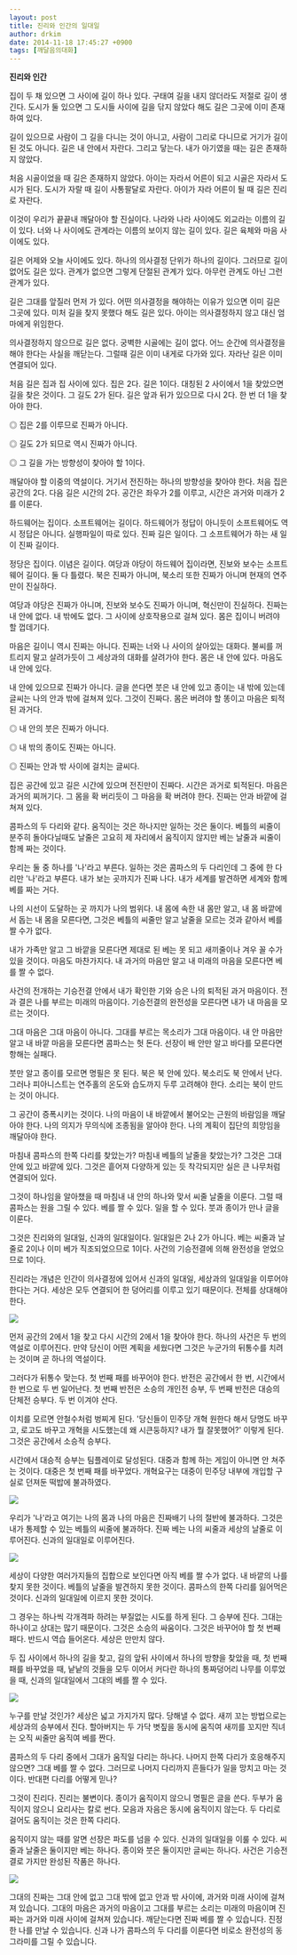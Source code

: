 ```yaml
---
layout: post
title: 진리와 인간의 일대일
author: drkim
date: 2014-11-18 17:45:27 +0900
tags: [깨달음의대화]
---
```

  **진리와 인간**

  


집이 두 채 있으면 그 사이에 길이 하나 있다. 구태여 길을 내지 않더라도 저절로 길이 생긴다. 도시가 둘 있으면 그 도시들 사이에 길을 닦지 않았다 해도 길은 그곳에 이미 존재하여 있다. 

  


길이 있으므로 사람이 그 길을 다니는 것이 아니고, 사람이 그리로 다니므로 거기가 길이 된 것도 아니다. 길은 내 안에서 자란다. 그리고 닿는다. 내가 아기였을 때는 길은 존재하지 않았다. 

  


처음 시골이었을 때 길은 존재하지 않았다. 아이는 자라서 어른이 되고 시골은 자라서 도시가 된다. 도시가 자랄 때 길이 사통팔달로 자란다. 아이가 자라 어른이 될 때 길은 진리로 자란다. 

  


이것이 우리가 끝끝내 깨달아야 할 진실이다. 나라와 나라 사이에도 외교라는 이름의 길이 있다. 너와 나 사이에도 관계라는 이름의 보이지 않는 길이 있다. 길은 육체와 마음 사이에도 있다. 

  


길은 어제와 오늘 사이에도 있다. 하나의 의사결정 단위가 하나의 길이다. 그러므로 길이 없어도 길은 있다. 관계가 없으면 그렇게 단절된 관계가 있다. 아무런 관계도 아닌 그런 관계가 있다. 

  


길은 그대를 앞질러 먼저 가 있다. 어떤 의사결정을 해야하는 이유가 있으면 이미 길은 그곳에 있다. 미처 길을 찾지 못했다 해도 길은 있다. 아이는 의사결정하지 않고 대신 엄마에게 위임한다. 

  


의사결정하지 않으므로 길은 없다. 궁벽한 시골에는 길이 없다. 어느 순간에 의사결정을 해야 한다는 사실을 깨닫는다. 그럴때 길은 이미 내게로 다가와 있다. 자라난 길은 이미 연결되어 있다. 

  


처음 길은 집과 집 사이에 있다. 집은 2다. 길은 1이다. 대칭된 2 사이에서 1을 찾았으면 길을 찾은 것이다. 그 길도 2가 된다. 길은 앞과 뒤가 있으므로 다시 2다. 한 번 더 1을 찾아야 한다. 

  


◎ 집은 2를 이루므로 진짜가 아니다.  
      
◎ 길도 2가 되므로 역시 진짜가 아니다.  
      
◎ 그 길을 가는 방향성이 찾아야 할 1이다. 

  


깨달아야 할 이중의 역설이다. 거기서 전진하는 하나의 방향성을 찾아야 한다. 처음 집은 공간의 2다. 다음 길은 시간의 2다. 공간은 좌우가 2를 이루고, 시간은 과거와 미래가 2를 이룬다. 

  


하드웨어는 집이다. 소프트웨어는 길이다. 하드웨어가 정답이 아니듯이 소프트웨어도 역시 정답은 아니다. 실행파일이 따로 있다. 진짜 길은 일이다. 그 소프트웨어가 하는 새 일이 진짜 길이다. 

  


정당은 집이다. 이념은 길이다. 여당과 야당이 하드웨어 집이라면, 진보와 보수는 소프트웨어 길이다. 둘 다 틀렸다. 북은 진짜가 아니며, 북소리 또한 진짜가 아니며 현재의 연주만이 진실하다. 

  


여당과 야당은 진짜가 아니며, 진보와 보수도 진짜가 아니며, 혁신만이 진실하다. 진짜는 내 안에 없다. 내 밖에도 없다. 그 사이에 상호작용으로 걸쳐 있다. 몸은 집이니 버려야 할 껍데기다. 

  


마음은 길이니 역시 진짜는 아니다. 진짜는 너와 나 사이의 살아있는 대화다. 불씨를 꺼트리지 말고 살려가듯이 그 세상과의 대화를 살려가야 한다. 몸은 내 안에 있다. 마음도 내 안에 있다. 

  


내 안에 있으므로 진짜가 아니다. 글을 쓴다면 붓은 내 안에 있고 종이는 내 밖에 있는데 글씨는 나의 안과 밖에 걸쳐져 있다. 그것이 진짜다. 몸은 버려야 할 똥이고 마음은 퇴적된 과거다. 

  


◎ 내 안의 붓은 진짜가 아니다.  
      
◎ 내 밖의 종이도 진짜는 아니다.  
      
◎ 진짜는 안과 밖 사이에 걸치는 글씨다. 

  


집은 공간에 있고 길은 시간에 있으며 전진만이 진짜다. 시간은 과거로 퇴적된다. 마음은 과거의 찌꺼기다. 그 몸을 확 버리듯이 그 마음을 확 버려야 한다. 진짜는 안과 바깥에 걸쳐져 있다. 

  


콤파스의 두 다리와 같다. 움직이는 것은 하나지만 일하는 것은 둘이다. 베틀의 씨줄이 분주히 돌아다닐때도 날줄은 고요히 제 자리에서 움직이지 않지만 베는 날줄과 씨줄이 함께 짜는 것이다. 

  


우리는 둘 중 하나를 '나'라고 부른다. 일하는 것은 콤파스의 두 다리인데 그 중에 한 다리만 '나'라고 부른다. 내가 보는 곳까지가 진짜 나다. 내가 세계를 발견하면 세계와 함께 베를 짜는 거다. 

  


나의 시선이 도달하는 곳 까지가 나의 범위다. 내 몸에 속한 내 몸만 알고, 내 몸 바깥에서 돕는 내 몸을 모른다면, 그것은 베틀의 씨줄만 알고 날줄을 모르는 것과 같아서 베를 짤 수가 없다. 

  


내가 가족만 알고 그 바깥을 모른다면 제대로 된 베는 못 되고 새끼줄이나 겨우 꼴 수가 있을 것이다. 마음도 마찬가지다. 내 과거의 마음만 알고 내 미래의 마음을 모른다면 베를 짤 수 없다. 

  


사건의 전개하는 기승전결 안에서 내가 확인한 기와 승은 나의 퇴적된 과거 마음이다. 전과 결은 나를 부르는 미래의 마음이다. 기승전결의 완전성을 모른다면 내가 내 마음을 모르는 것이다. 

  


그대 마음은 그대 마음이 아니다. 그대를 부르는 목소리가 그대 마음이다. 내 안 마음만 알고 내 바깥 마음을 모른다면 콤파스는 헛 돈다. 선장이 배 안만 알고 바다를 모른다면 항해는 실패다. 

  


붓만 알고 종이를 모르면 명필은 못 된다. 북은 북 안에 있다. 북소리도 북 안에서 난다. 그러나 피아니스트는 연주홀의 온도와 습도까지 두루 고려해야 한다. 소리는 북이 만드는 것이 아니다. 

  


그 공간이 증폭시키는 것이다. 나의 마음이 내 바깥에서 불어오는 근원의 바람임을 깨달아야 한다. 나의 의지가 무의식에 조종됨을 알아야 한다. 나의 계획이 집단의 희망임을 깨달아야 한다. 

  


마침내 콤파스의 한쪽 다리를 찾았는가? 마침내 베틀의 날줄을 찾았는가? 그것은 그대 안에 있고 바깥에 있다. 그것은 흩어져 다양하게 있는 듯 착각되지만 실은 큰 나무처럼 연결되어 있다.

  


그것이 하나임을 알아챘을 때 마침내 내 안의 하나와 맞서 씨줄 날줄을 이룬다. 그럴 때 콤파스는 원을 그릴 수 있다. 베를 짤 수 있다. 일을 할 수 있다. 붓과 종이가 만나 글을 이룬다. 

  


그것은 진리와의 일대일, 신과의 일대일이다. 일대일은 2나 2가 아니다. 베는 씨줄과 날줄로 2이나 이미 베가 직조되었으므로 1이다. 사건의 기승전결에 의해 완전성을 얻었으므로 1이다. 

  


진리라는 개념은 인간이 의사결정에 있어서 신과의 일대일, 세상과의 일대일을 이루어야 한다는 거다. 세상은 모두 연결되어 한 덩어리를 이루고 있기 때문이다. 전체를 상대해야 한다. 

  


![](/files/attach/images/198/407/538/26.jpg)

  


먼저 공간의 2에서 1을 찾고 다시 시간의 2에서 1을 찾아야 한다. 하나의 사건은 두 번의 역설로 이루어진다. 만약 당신이 어떤 계획을 세웠다면 그것은 누군가의 뒤통수를 치려는 것이며 곧 하나의 역설이다.

  


그러다가 뒤통수 맞는다. 첫 번째 패를 바꾸어야 한다. 반전은 공간에서 한 번, 시간에서 한 번으로 두 번 일어난다. 첫 번째 반전은 소승의 개인전 승부, 두 번째 반전은 대승의 단체전 승부다. 두 번 이겨야 산다.

  


이치를 모르면 안철수처럼 벙찌게 된다. '당신들이 민주당 개혁 원한다 해서 당명도 바꾸고, 로고도 바꾸고 개혁을 시도했는데 왜 시큰둥하지? 내가 뭘 잘못했어?' 이렇게 된다. 그것은 공간에서 소승적 승부다.

  


시간에서 대승적 승부는 팀플레이로 달성된다. 대중과 함께 하는 게임이 아니면 안 쳐주는 것이다. 대중은 첫 번째 패를 바꾸었다. 개혁요구는 대중이 민주당 내부에 개입할 구실로 던져둔 떡밥에 불과하였다.



![](/files/attach/images/198/407/538/28.jpg)

  


우리가 '나'라고 여기는 나의 몸과 나의 마음은 진짜배기 나의 절반에 불과하다. 그것은 내가 통제할 수 있는 베틀의 씨줄에 불과하다. 진짜 베는 나의 씨줄과 세상의 날줄로 이루어진다. 신과의 일대일로 이루어진다.

  


  



![](/files/attach/images/198/407/538/29.jpg)   


  


세상이 다양한 여러가지들의 집합으로 보인다면 아직 베를 짤 수가 없다. 내 바깥의 나를 찾지 못한 것이다. 베틀의 날줄을 발견하지 못한 것이다. 콤파스의 한쪽 다리를 잃어먹은 것이다. 신과의 일대일에 이르지 못한 것이다.

  


그 경우는 하나씩 각개격파 하려는 부질없는 시도를 하게 된다. 그 승부에 진다. 그대는 하나이고 상대는 많기 때문이다. 그것은 소승의 싸움이다. 그것은 바꾸어야 할 첫 번째 패다. 반드시 역습 들어온다. 세상은 만만치 않다.

  


두 집 사이에서 하나의 길을 찾고, 길의 앞뒤 사이에서 하나의 방향을 찾았을 때, 첫 번째 패를 바꾸었을 때, 낱낱의 것들을 모두 이어서 커다란 하나의 통짜덩어리 나무를 이루었을 때, 신과의 일대일에서 그대의 베를 짤 수 있다.

![](/files/attach/images/198/407/538/27.jpg)

  


누구를 만날 것인가? 세상은 넓고 가지가지 많다. 당해낼 수 없다. 새끼 꼬는 방법으로는 세상과의 승부에서 진다. 할아버지는 두 가닥 볏짚을 동시에 움직여 새끼를 꼬지만 직녀는 오직 씨줄만 움직여 베를 짠다.

  


콤파스의 두 다리 중에서 그대가 움직일 다리는 하나다. 나머지 한쪽 다리가 호응해주지 않으면? 그대 베를 짤 수 없다. 그러므로 나머지 다리까지 흔들다가 일을 망치고 마는 것이다. 반대편 다리를 어떻게 믿나?

  


그것이 진리다. 진리는 불변이다. 종이가 움직이지 않으니 명필은 글을 쓴다. 두부가 움직이지 않으니 요리사는 칼로 썬다. 모음과 자음은 동시에 움직이지 않는다. 두 다리로 걸어도 움직이는 것은 한쪽 다리다.

  


움직이지 않는 때를 알면 선장은 파도를 넘을 수 있다. 신과의 일대일을 이룰 수 있다. 씨줄과 날줄은 둘이지만 베는 하나다. 종이와 붓은 둘이지만 글씨는 하나다. 사건은 기승전결로 가지만 완성된 작품은 하나다.

  


  



![](/files/attach/images/198/407/538/111.JPG) 

  


그대의 진짜는 그대 안에 없고 그대 밖에 없고 안과 밖 사이에, 과거와 미래 사이에 걸쳐져 있습니다. 그대의 마음은 과거의 마음이고 그대를 부르는 소리는 미래의 마음이며 진짜는 과거와 미래 사이에 걸쳐져 있습니다. 깨닫는다면 진짜 베를 짤 수 있습니다. 진정한 나를 만날 수 있습니다. 신과 나가 콤파스의 두 다리를 이룬다면 비로소 완전성의 동그라미를 그릴 수 있습니다.